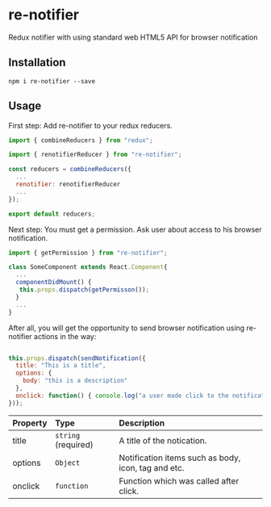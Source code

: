 # re-notifier
Redux notifier with using standard web HTML5 API for browser notification

## Installation

```
npm i re-notifier --save
```

## Usage

First step: Add re-notifier to your redux reducers. 

```js
import { combineReducers } from "redux";

import { renotifierReducer } from "re-notifier";

const reducers = combineReducers({
  ...
  renotifier: renotifierReducer
  ...
});

export default reducers;
```

Next step: You must get a permission. Ask user about access to his browser notification.

```jsx
import { getPermission } from "re-notifier";

class SomeComponent extends React.Component{
  ...
  componentDidMount() {
   this.props.dispatch(getPermisson());
  }
  ...
}
```

After all, you will get the opportunity to send browser notification using re-notifier actions in the way: 

```jsx

this.props.dispatch(sendNotification({
  title: "This is a title",
  options: {
    body: "this is a description"
  },
  onclick: function() { console.log("a user made click to the notification") }
}));

```


Property | Type | Description
:---|:---|:---
title | `string` (required) | A title of the notication.
options | `Object` | Notification items such as body, icon, tag and etc.
onclick | `function` | Function which was called after click.
